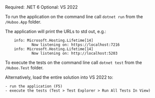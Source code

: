 Required: .NET 6
Optional: VS 2022

To run the application on the command line call `dotnet run` from the `/Huboo.App` folder.

The application will print the URLs to std out, e.g.:

        info: Microsoft.Hosting.Lifetime[14]
                Now listening on: https://localhost:7216
        info: Microsoft.Hosting.Lifetime[14]
                Now listening on: http://localhost:5203
	
        
To execute the tests on the command line call `dotnet test` from the `/Huboo.Test` folder.


Alternatively, load the entire solution into VS 2022 to:

	- run the application (F5)
	- execute the tests (Test > Test Explorer > Run All Tests In View)

